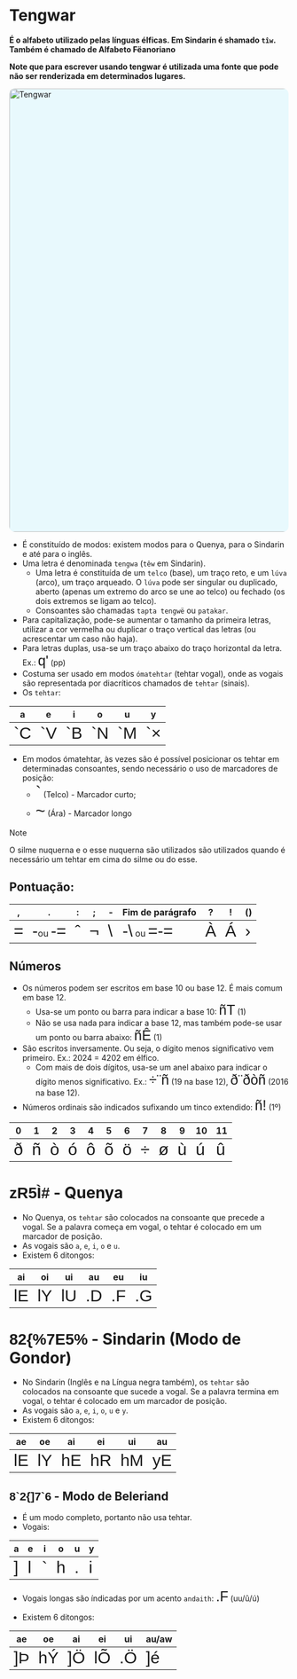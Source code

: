 # Tengwar

**É o alfabeto utilizado pelas línguas élficas. Em Sindarin é shamado `tîw`. Também é chamado de Alfabeto Fëanoriano**

**Note que para escrever usando tengwar é utilizada uma fonte que pode não ser renderizada em determinados lugares.**

<img src="https://upload.wikimedia.org/wikipedia/commons/3/36/Tengwar_modi2_EN.svg" alt="Tengwar" style="width:50rem; background-color: #E8F9FD; border-radius: 10px; border: 5px #black solid;
"/>

-   É constituído de modos: existem modos para o Quenya, para o Sindarin e até para o inglês.
-   Uma letra é denominada `tengwa` (`têw` em Sindarin).
    -   Uma letra é constituída de um `telco` (base), um traço reto, e um `lúva` (arco), um traço arqueado. O `lúva` pode ser singular ou duplicado, aberto (apenas um extremo do arco se une ao telco) ou fechado (os dois extremos se ligam ao telco).
    -   Consoantes são chamadas `tapta tengwë` ou `patakar`.
-   Para capitalização, pode-se aumentar o tamanho da primeira letras, utilizar a cor vermelha ou duplicar o traço vertical das letras (ou acrescentar um caso não haja).
-   Para letras duplas, usa-se um traço abaixo do traço horizontal da letra. Ex.: <span style="font-family: 'Tengwar Annatar', sans-serif; font-size: 25px">q'</span> (pp)
-   Costuma ser usado em modos `ómatehtar` (tehtar vogal), onde as vogais são representada por diacríticos chamados de `tehtar` (sinais).
-   Os `tehtar`:

| a                                                                                   | e                                                                                   | i                                                                                   | o                                                                                   | u                                                                                   | y                                                                                   |
| ----------------------------------------------------------------------------------- | ----------------------------------------------------------------------------------- | ----------------------------------------------------------------------------------- | ----------------------------------------------------------------------------------- | ----------------------------------------------------------------------------------- | ----------------------------------------------------------------------------------- |
| <span style="font-family: 'Tengwar Annatar', sans-serif; font-size: 30px">`C</span> | <span style="font-family: 'Tengwar Annatar', sans-serif; font-size: 30px">`V</span> | <span style="font-family: 'Tengwar Annatar', sans-serif; font-size: 30px">`B</span> | <span style="font-family: 'Tengwar Annatar', sans-serif; font-size: 30px">`N</span> | <span style="font-family: 'Tengwar Annatar', sans-serif; font-size: 30px">`M</span> | <span style="font-family: 'Tengwar Annatar', sans-serif; font-size: 30px">`×</span> |

-   Em modos ómatehtar, às vezes são é possível posicionar os tehtar em determinadas consoantes, sendo necessário o uso de marcadores de posição:
    -   <span style="font-family: 'Tengwar Annatar', sans-serif; font-size: 30px">`</span> (Telco) - Marcador curto;
    -   <span style="font-family: 'Tengwar Annatar', sans-serif; font-size: 30px">~</span> (Ára) - Marcador longo

> [!NOTE]
> O silme nuquerna e o esse nuquerna são utilizados são utilizados quando é necessário um tehtar em cima do silme ou do esse.

## Pontuação:

| ,                                                                                  | .                                                                                                                                                                        | :                                                                                  | ;                                                                                  | -                                                                                   | Fim de parágrafo                                                                                                                                                             | ?                                                                                  | !                                                                                  | ()                                                                                 |
| ---------------------------------------------------------------------------------- | ------------------------------------------------------------------------------------------------------------------------------------------------------------------------ | ---------------------------------------------------------------------------------- | ---------------------------------------------------------------------------------- | ----------------------------------------------------------------------------------- | ---------------------------------------------------------------------------------------------------------------------------------------------------------------------------- | ---------------------------------------------------------------------------------- | ---------------------------------------------------------------------------------- | ---------------------------------------------------------------------------------- |
| <span style="font-family: 'Tengwar Annatar', sans-serif; font-size: 30px">=</span> | <span style="font-family: 'Tengwar Annatar', sans-serif; font-size: 30px">-</span>ou <span style="font-family: 'Tengwar Annatar', sans-serif; font-size: 30px">-=</span> | <span style="font-family: 'Tengwar Annatar', sans-serif; font-size: 30px">ˆ</span> | <span style="font-family: 'Tengwar Annatar', sans-serif; font-size: 30px">¬</span> | <span style="font-family: 'Tengwar Annatar', sans-serif; font-size: 30px">\\</span> | <span style="font-family: 'Tengwar Annatar', sans-serif; font-size: 30px">-\\</span> ou <span style="font-family: 'Tengwar Annatar', sans-serif; font-size: 30px">=-=</span> | <span style="font-family: 'Tengwar Annatar', sans-serif; font-size: 30px">À</span> | <span style="font-family: 'Tengwar Annatar', sans-serif; font-size: 30px">Á</span> | <span style="font-family: 'Tengwar Annatar', sans-serif; font-size: 30px">›</span> |

## Números

-   Os números podem ser escritos em base 10 ou base 12. É mais comum em base 12.
    -   Usa-se um ponto ou barra para indicar a base 10: <span style="font-family: 'Tengwar Annatar', sans-serif; font-size: 25px">ñT</span> (1)
    -   Não se usa nada para indicar a base 12, mas também pode-se usar um ponto ou barra abaixo: <span style="font-family: 'Tengwar Annatar', sans-serif; font-size: 25px">ñÊ</span> (1)
-   São escritos inversamente. Ou seja, o dígito menos significativo vem primeiro. Ex.: 2024 = 4202 em élfico.
    -   Com mais de dois dígitos, usa-se um anel abaixo para indicar o dígito menos significativo. Ex.: <span style="font-family: 'Tengwar Annatar', sans-serif; font-size: 25px">÷¨ñ</span> (19 na base 12), <span style="font-family: 'Tengwar Annatar', sans-serif; font-size: 25px">ð¨ðòñ</span> (2016 na base 12).
-   Números ordinais são indicados sufixando um tinco extendido: <span style="font-family: 'Tengwar Annatar', sans-serif; font-size: 25px">ñ!</span> (1º)

| 0                                                                                  | 1                                                                                  | 2                                                                                  | 3                                                                                  | 4                                                                                  | 5                                                                                  | 6                                                                                  | 7                                                                                  | 8                                                                                  | 9                                                                                  | 10                                                                                 | 11                                                                                 |
| ---------------------------------------------------------------------------------- | ---------------------------------------------------------------------------------- | ---------------------------------------------------------------------------------- | ---------------------------------------------------------------------------------- | ---------------------------------------------------------------------------------- | ---------------------------------------------------------------------------------- | ---------------------------------------------------------------------------------- | ---------------------------------------------------------------------------------- | ---------------------------------------------------------------------------------- | ---------------------------------------------------------------------------------- | ---------------------------------------------------------------------------------- | ---------------------------------------------------------------------------------- |
| <span style="font-family: 'Tengwar Annatar', sans-serif; font-size: 30px">ð</span> | <span style="font-family: 'Tengwar Annatar', sans-serif; font-size: 30px">ñ</span> | <span style="font-family: 'Tengwar Annatar', sans-serif; font-size: 30px">ò</span> | <span style="font-family: 'Tengwar Annatar', sans-serif; font-size: 30px">ó</span> | <span style="font-family: 'Tengwar Annatar', sans-serif; font-size: 30px">ô</span> | <span style="font-family: 'Tengwar Annatar', sans-serif; font-size: 30px">õ</span> | <span style="font-family: 'Tengwar Annatar', sans-serif; font-size: 30px">ö</span> | <span style="font-family: 'Tengwar Annatar', sans-serif; font-size: 30px">÷</span> | <span style="font-family: 'Tengwar Annatar', sans-serif; font-size: 30px">ø</span> | <span style="font-family: 'Tengwar Annatar', sans-serif; font-size: 30px">ù</span> | <span style="font-family: 'Tengwar Annatar', sans-serif; font-size: 30px">ú</span> | <span style="font-family: 'Tengwar Annatar', sans-serif; font-size: 30px">û</span> |

# <span style="font-family: 'Tengwar Annatar', sans-serif;">zR5Ì#</span> - Quenya

-   No Quenya, os `tehtar` são colocados na consoante que precede a vogal. Se a palavra começa em vogal, o tehtar é colocado em um marcador de posição.
-   As vogais são `a`, `e`, `i`, `o` e `u`.
-   Existem 6 ditongos:

| ai                                                                                  | oi                                                                                  | ui                                                                                  | au                                                                                  | eu                                                                                  | iu                                                                                  |
| ----------------------------------------------------------------------------------- | ----------------------------------------------------------------------------------- | ----------------------------------------------------------------------------------- | ----------------------------------------------------------------------------------- | ----------------------------------------------------------------------------------- | ----------------------------------------------------------------------------------- |
| <span style="font-family: 'Tengwar Annatar', sans-serif; font-size: 30px">lE</span> | <span style="font-family: 'Tengwar Annatar', sans-serif; font-size: 30px">lY</span> | <span style="font-family: 'Tengwar Annatar', sans-serif; font-size: 30px">lU</span> | <span style="font-family: 'Tengwar Annatar', sans-serif; font-size: 30px">.D</span> | <span style="font-family: 'Tengwar Annatar', sans-serif; font-size: 30px">.F</span> | <span style="font-family: 'Tengwar Annatar', sans-serif; font-size: 30px">.G</span> |

# <span style="font-family: 'Tengwar Annatar', sans-serif;">82{%7E5%</span> - Sindarin (Modo de Gondor)

-   No Sindarin (Inglês e na Língua negra também), os `tehtar` são colocados na consoante que sucede a vogal. Se a palavra termina em vogal, o tehtar é colocado em um marcador de posição.
-   As vogais são `a`, `e`, `i`, `o`, `u` e `y`.
-   Existem 6 ditongos:

| ae                                                                                  | oe                                                                                  | ai                                                                                  | ei                                                                                  | ui                                                                                  | au                                                                                  |
| ----------------------------------------------------------------------------------- | ----------------------------------------------------------------------------------- | ----------------------------------------------------------------------------------- | ----------------------------------------------------------------------------------- | ----------------------------------------------------------------------------------- | ----------------------------------------------------------------------------------- |
| <span style="font-family: 'Tengwar Annatar', sans-serif; font-size: 30px">lE</span> | <span style="font-family: 'Tengwar Annatar', sans-serif; font-size: 30px">lY</span> | <span style="font-family: 'Tengwar Annatar', sans-serif; font-size: 30px">hE</span> | <span style="font-family: 'Tengwar Annatar', sans-serif; font-size: 30px">hR</span> | <span style="font-family: 'Tengwar Annatar', sans-serif; font-size: 30px">hM</span> | <span style="font-family: 'Tengwar Annatar', sans-serif; font-size: 30px">yE</span> |

## <span style="font-family: 'Tengwar Annatar', sans-serif;">8\`2{]7\`6</span> - Modo de Beleriand

-   É um modo completo, portanto não usa tehtar.
-   Vogais:

| a                                                                                  | e                                                                                  | i                                                                                  | o                                                                                  | u                                                                                  | y                                                                                  |
| ---------------------------------------------------------------------------------- | ---------------------------------------------------------------------------------- | ---------------------------------------------------------------------------------- | ---------------------------------------------------------------------------------- | ---------------------------------------------------------------------------------- | ---------------------------------------------------------------------------------- |
| <span style="font-family: 'Tengwar Annatar', sans-serif; font-size: 30px">]</span> | <span style="font-family: 'Tengwar Annatar', sans-serif; font-size: 30px">l</span> | <span style="font-family: 'Tengwar Annatar', sans-serif; font-size: 30px">`</span> | <span style="font-family: 'Tengwar Annatar', sans-serif; font-size: 30px">h</span> | <span style="font-family: 'Tengwar Annatar', sans-serif; font-size: 30px">.</span> | <span style="font-family: 'Tengwar Annatar', sans-serif; font-size: 30px">i</span> |

-   Vogais longas são índicadas por um acento `andaith`: <span style="font-family: 'Tengwar Annatar', sans-serif; font-size: 25px">.F</span> (uu/û/ú)

-   Existem 6 ditongos:

| ae                                                                                  | oe                                                                                  | ai                                                                                  | ei                                                                                  | ui                                                                                  | au/aw                                                                               |
| ----------------------------------------------------------------------------------- | ----------------------------------------------------------------------------------- | ----------------------------------------------------------------------------------- | ----------------------------------------------------------------------------------- | ----------------------------------------------------------------------------------- | ----------------------------------------------------------------------------------- |
| <span style="font-family: 'Tengwar Annatar', sans-serif; font-size: 30px">]Þ</span> | <span style="font-family: 'Tengwar Annatar', sans-serif; font-size: 30px">hÝ</span> | <span style="font-family: 'Tengwar Annatar', sans-serif; font-size: 30px">]Ö</span> | <span style="font-family: 'Tengwar Annatar', sans-serif; font-size: 30px">lÕ</span> | <span style="font-family: 'Tengwar Annatar', sans-serif; font-size: 30px">.Ö</span> | <span style="font-family: 'Tengwar Annatar', sans-serif; font-size: 30px">]é</span> |
